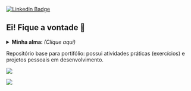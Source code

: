 [![Linkedin Badge](https://img.shields.io/badge/-Amanda%20Brito-6633cc?style=flat-square&logo=Linkedin&logoColor=white&link=https://www.linkedin.com/in/perfil-amandabrito/)](https://www.linkedin.com/in/perfil-amandabrito/) 
<h2>Ei! Fique a vontade 👋 </h2>

<details>
	<summary> <b> Minha alma: </b> <i>(Clique aqui)</i> </summary>
<br/>	
<p> Esse ai da foto é o Nig, o melhor gato que já trabalhou com Infraestrutura. Quando toca no meu not, inventa de modificar minhas peças, desconfigura tudo! Mas esse não é o motivo para eu estar aqui...</p>
<p> Por muito tempo imaginei que não era feita para programar, e por isso, fui boa em muitas outras coisas. Mas quando o amor chama, pega de jeito, não tem como fugir!</p>
<p>Agora sou Desenvolvedora Full Stack Java Jr., com preferência em back-end e possuo proximidade com banco de dados MySQL. Já tive acesso a outras linguagens como HTML, JavaScript e CSS.</p>
<p>Amo aprender e a sensação boa que isso trás junto, pesquisar técnicas e documentações! Sou entusiasta por fuçar.</p>
<a><img src="https://media.giphy.com/media/ktPDzGEpxWGxW/giphy.gif" width="160px"><a>  <a><img src="https://media.giphy.com/media/SSVSMrHmbfucc9CKGg/giphy.gif" width="180px"><a>
 </details>

<p>Repositório base para portifólio: possui atividades práticas (exercícios) e projetos pessoais em desenvolvimento.</p>
	
<a><img src="https://github-readme-stats.vercel.app/api/top-langs/?username=AmandaBritoPereira&layout=compact&show_icons=true&theme=chartreuse-dark"></a>

<a><img src="https://github-readme-stats.vercel.app/api?username=AmandaBritoPereira&show_icons=true&theme=chartreuse-dark"></a> 
